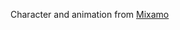 Character and animation from <a href="https://www.mixamo.com/" target="_blank" rel="noopener">Mixamo</a>

